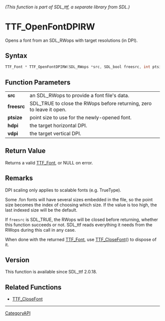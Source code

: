 ###### (This function is part of SDL_ttf, a separate library from SDL.)
# TTF_OpenFontDPIRW

Opens a font from an SDL_RWops with target resolutions (in DPI).

## Syntax

```c
TTF_Font * TTF_OpenFontDPIRW(SDL_RWops *src, SDL_bool freesrc, int ptsize, unsigned int hdpi, unsigned int vdpi);

```

## Function Parameters

|                 |                                                                      |
| --------------- | -------------------------------------------------------------------- |
| **src**         | an SDL_RWops to provide a font file's data.                          |
| **freesrc**     | SDL_TRUE to close the RWops before returning, zero to leave it open. |
| **ptsize**      | point size to use for the newly-opened font.                         |
| **hdpi**        | the target horizontal DPI.                                           |
| **vdpi**        | the target vertical DPI.                                             |

## Return Value

Returns a valid [TTF_Font](TTF_Font), or NULL on error.

## Remarks

DPI scaling only applies to scalable fonts (e.g. TrueType).

Some .fon fonts will have several sizes embedded in the file, so the point
size becomes the index of choosing which size. If the value is too high,
the last indexed size will be the default.

If `freesrc` is SDL_TRUE, the RWops will be closed before returning,
whether this function succeeds or not. SDL_ttf reads everything it needs
from the RWops during this call in any case.

When done with the returned [TTF_Font](TTF_Font), use
[TTF_CloseFont](TTF_CloseFont)() to dispose of it.

## Version

This function is available since SDL_ttf 2.0.18.

## Related Functions

* [TTF_CloseFont](TTF_CloseFont)

----
[CategoryAPI](CategoryAPI)

